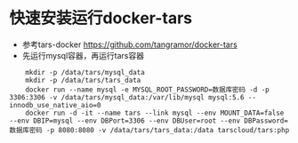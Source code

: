 # 快速安装运行docker-tars

* 参考tars-docker https://github.com/tangramor/docker-tars
* 先运行mysql容器，再运行tars容器
```
    mkdir -p /data/tars/mysql_data
    mkdir -p /data/tars/tars_data
    docker run --name mysql -e MYSQL_ROOT_PASSWORD=数据库密码 -d -p 3306:3306 -v /data/tars/mysql_data:/var/lib/mysql mysql:5.6 --innodb_use_native_aio=0
    docker run -d -it --name tars --link mysql --env MOUNT_DATA=false --env DBIP=mysql --env DBPort=3306 --env DBUser=root --env DBPassword=数据库密码 -p 8080:8080 -v /data/tars/tars_data:/data tarscloud/tars:php
```









